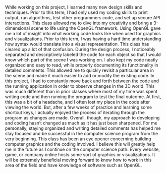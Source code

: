  While working on this project, I learned many new design skills and techniques. Prior to this term, I had only used my coding skills to print output, run algorithms, test other programmers code, and set up secure API interactions. This class allowed me to dive into my creativity and bring a 3-dimensional scene to life using the OpenGL framework. Using OpenGL gave me a lot of insight into what working code looks like when used for graphics and visualizations. Prior to this term, I was having a hard time understanding how syntax would translate into a visual representation. This class has cleared up a lot of that confusion.
   During the design process, I  noticeably separated and descriptively labeled the code for each object so that I would know which part of the scene I was working on. I also kept my code neatly organized and easy to read, while properly documenting its functionality in detailed comments. This allowed me to quickly revisit a particular area in the scene and made it much easier to add or modify the existing code.
  In this project, I had to constantly move back and forth between the code and the running application in order to observe changes in the 3D world. This was much different than in prior classes where most of my time was spent writing code and then running the program to test the final outcome. At first, this was a bit of a headache, and I often lost my place in the code after viewing the world. But, after a few weeks of practice and learning some shortcut keys, I actually enjoyed the process of iterating through the program as changes are made. Overall, though, my approach to developing and coding hasn’t changed as much as it has just been sharpened. For me personally, staying organized and writing detailed comments has helped me stay focused and be successful in the computer science program from the very beginning.
  This class has been an eye opener concerning building computer graphics and the coding involved. I believe this will greatly help me in the future as I continue on the computer science path. Every website, game, or company online hosts some sort of graphics or visualizations. It will be extremely beneficial moving forward to know how to work in this area of the field and have knowledge of software such as OpenGL. 
